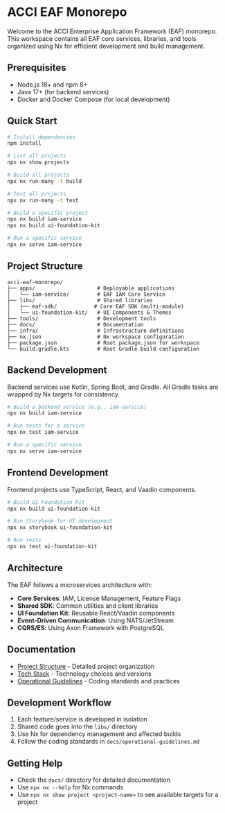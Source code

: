 # ACCI EAF Monorepo

Welcome to the ACCI Enterprise Application Framework (EAF) monorepo. This workspace contains all EAF
core services, libraries, and tools organized using Nx for efficient development and build
management.

## Prerequisites

- Node.js 18+ and npm 8+
- Java 17+ (for backend services)
- Docker and Docker Compose (for local development)

## Quick Start

```bash
# Install dependencies
npm install

# List all projects
npx nx show projects

# Build all projects
npx nx run-many -t build

# Test all projects
npx nx run-many -t test

# Build a specific project
npx nx build iam-service
npx nx build ui-foundation-kit

# Run a specific service
npx nx serve iam-service
```

## Project Structure

```
acci-eaf-monorepo/
├── apps/                    # Deployable applications
│   └── iam-service/         # EAF IAM Core Service
├── libs/                    # Shared libraries
│   ├── eaf-sdk/            # Core EAF SDK (multi-module)
│   └── ui-foundation-kit/   # UI Components & Themes
├── tools/                   # Development tools
├── docs/                    # Documentation
├── infra/                   # Infrastructure definitions
├── nx.json                  # Nx workspace configuration
├── package.json             # Root package.json for workspace
└── build.gradle.kts         # Root Gradle build configuration
```

## Backend Development

Backend services use Kotlin, Spring Boot, and Gradle. All Gradle tasks are wrapped by Nx targets for
consistency.

```bash
# Build a backend service (e.g., iam-service)
npx nx build iam-service

# Run tests for a service
npx nx test iam-service

# Run a specific service
npx nx serve iam-service
```

## Frontend Development

Frontend projects use TypeScript, React, and Vaadin components.

```bash
# Build UI Foundation Kit
npx nx build ui-foundation-kit

# Run Storybook for UI development
npx nx storybook ui-foundation-kit

# Run tests
npx nx test ui-foundation-kit
```

## Architecture

The EAF follows a microservices architecture with:

- **Core Services**: IAM, License Management, Feature Flags
- **Shared SDK**: Common utilities and client libraries
- **UI Foundation Kit**: Reusable React/Vaadin components
- **Event-Driven Communication**: Using NATS/JetStream
- **CQRS/ES**: Using Axon Framework with PostgreSQL

## Documentation

- [Project Structure](docs/project-structure.md) - Detailed project organization
- [Tech Stack](docs/tech-stack.md) - Technology choices and versions
- [Operational Guidelines](docs/operational-guidelines.md) - Coding standards and practices

## Development Workflow

1. Each feature/service is developed in isolation
2. Shared code goes into the `libs/` directory
3. Use Nx for dependency management and affected builds
4. Follow the coding standards in `docs/operational-guidelines.md`

## Getting Help

- Check the `docs/` directory for detailed documentation
- Use `npx nx --help` for Nx commands
- Use `npx nx show project <project-name>` to see available targets for a project
